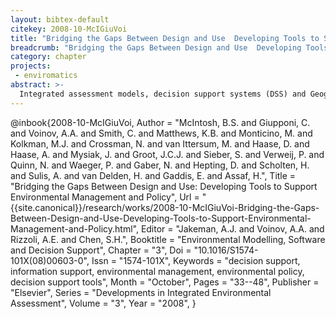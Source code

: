 ```yaml
---
layout: bibtex-default
citekey: 2008-10-McIGiuVoi
title: "Bridging the Gaps Between Design and Use  Developing Tools to Support Environmental Management and Policy (2008)"
breadcrumb: "Bridging the Gaps Between Design and Use  Developing Tools to Support Environmental Management and Policy (2008)"
category: chapter
projects:
 - enviromatics
abstract: >-
  Integrated assessment models, decision support systems (DSS) and Geographic Information Systems (GIS) are examples of a growing number of computer-based tools designed to provide decision and information support to people engaged in formulating and implementing environmental policy and management. It is recognised that environmental policy and management users are often not as receptive to using such tools as desired but that little research has been done to uncover and understand the reasons. There is a diverse range of environmental decision and information support tools (DISTs) with uses including organisational and participatory decision support, and scientific research. The different uses and users of DISTs each present particular needs and challenges to the tool developers. The lack of appreciation of the needs of end-users by developers has contributed to the lack of success of many DISTs. Therefore it is important to engage users and other stakeholders in the tool development process to help bridge the gap between design and use. Good practice recommendations for developers to involve users include being clear about the purpose of the tool, working collaboratively with other developers and stakeholders, and building social and scientific credibility.
---
```

@inbook{2008-10-McIGiuVoi,
	Author =  "McIntosh, B.S. and Giupponi, C. and Voinov, A.A. and Smith, C. and Matthews, K.B. and Monticino, M. and Kolkman, M.J. and Crossman, N. and van Ittersum, M. and Haase, D. and Haase, A. and Mysiak, J. and Groot, J.C.J. and Sieber, S. and Verweij, P. and Quinn, N. and Waeger, P. and Gaber, N. and Hepting, D. and Scholten, H. and Sulis, A. and van Delden, H. and Gaddis, E. and Assaf, H.",
	Title =  "Bridging the Gaps Between Design and Use: Developing Tools to Support Environmental Management and Policy",
	Url = \"{{site.canonical}}/research/works/2008-10-McIGiuVoi-Bridging-the-Gaps-Between-Design-and-Use-Developing-Tools-to-Support-Environmental-Management-and-Policy.html\",
	Editor =  "Jakeman, A.J. and Voinov, A.A. and Rizzoli, A.E. and Chen, S.H.",
	Booktitle =  "Environmental Modelling, Software and Decision Support",
	Chapter =  "3",
	Doi =  "10.1016/S1574-101X(08)00603-0",
	Issn =  "1574-101X",
	Keywords =  "decision support, information support, environmental management, environmental policy, decision support tools",
	Month =  "October",
	Pages =  "33--48",
	Publisher =  "Elsevier",
	Series =  "Developments in Integrated Environmental Assessment",
	Volume =  "3",
	Year =  "2008",
}
